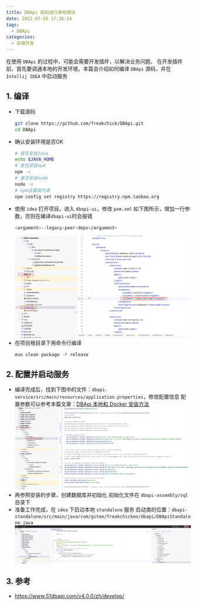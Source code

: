 ```yaml
---
title: DBApi 如何进行本地调试
date: 2023-07-28 17:38:14
tags:
  - DBApi
categories:
  - 后端开发
---
```


在使用 `DBApi` 的过程中，可能会需要开发插件，以解决业务问题。
在开发插件前，首先要调通本地的开发环境，本篇会介绍如何编译 `DBApi` 源码，并在 `Intellij IDEA` 中启动服务


<!-- more -->

## 1. 编译

- 下载源码
    ```bash
    git clone https://github.com/freakchick/DBApi.git
    cd DBApi
    ```
- 确认安装环境是否OK
    ```bash
    # 是否安装Java
    echo $JAVA_HOME
    # 是否安装npm
    npm -v
    # 是否安装node
    node -v
    # npm设置国内源
    npm config set registry https://registry.npm.taobao.org
    ```
- 使用 `idea` 打开项目，进入 `dbapi-ui`，修改 `pom.xml`
    如下图所示，增加一行参数，否则在编译`dbapi-ui`时会报错
    ```bash
    <argument>--legacy-peer-deps</argument>
    ```
    ![截屏2023-07-26 17.36.29](./image/DBApi如何进行本地调试/截屏2023-07-26-17.36.29.png)
- 在项目根目录下用命令行编译
    ```bash
    mvn clean package -P release
    ```



## 2. 配置并启动服务

- 编译完成后，找到下图中的文件：`dbapi-service/src/main/resources/application.properties`，修改配置信息
    配置参数可以参考本篇文章：[DBApi 本地和 Docker 安装方法](https://wangjiapengone.github.io/DBAPI%E6%9C%AC%E5%9C%B0%E5%92%8CDocker%E5%AE%89%E8%A3%85%E6%96%B9%E6%B3%95/#1-%E6%9C%AC%E5%9C%B0%E5%8D%95%E6%9C%BA%E7%89%88%E5%AE%89%E8%A3%85)
    ![截屏2023-07-26 17.42.12](./image/DBApi如何进行本地调试/截屏2023-07-26-17.42.12.png)
- 再参照安装的步骤，创建数据库并初始化
    初始化文件在 `dbapi-assembly/sql` 目录下
- 准备工作完成，在 `idea` 下启动本地 `standalone` 服务
    启动类的位置：`dbapi-standalone/src/main/java/com/gitee/freakchicken/dbapi/DBApiStandalone.java`
    ![image-20230728175413171](./image/DBApi如何进行本地调试/image-20230728175413171.png)




## 3. 参考

- https://www.51dbapi.com/v4.0.0/zh/develop/
